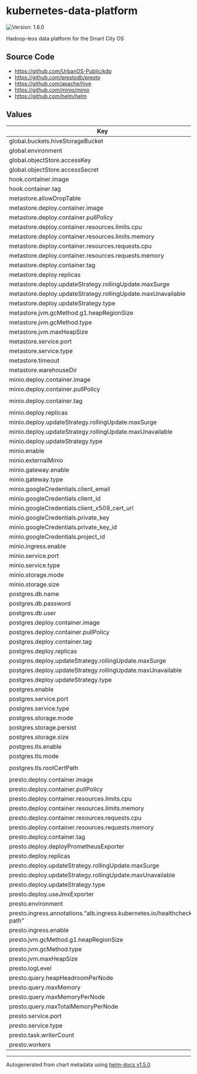 # kubernetes-data-platform

![Version: 1.6.0](https://img.shields.io/badge/Version-1.6.0-informational?style=flat-square)

Hadoop-less data platform for the Smart City OS

## Source Code

* <https://github.com/UrbanOS-Public/kdp>
* <https://github.com/prestodb/presto>
* <https://github.com/apache/hive>
* <https://github.com/minio/minio>
* <https://github.com/helm/helm>

## Values

| Key | Type | Default | Description |
|-----|------|---------|-------------|
| global.buckets.hiveStorageBucket | string | `"placeholderName"` |  |
| global.environment | string | `"sandbox"` |  |
| global.objectStore.accessKey | string | `"accessKey"` |  |
| global.objectStore.accessSecret | string | `"accessSecret"` |  |
| hook.container.image | string | `"alpine"` |  |
| hook.container.tag | string | `"3.8"` |  |
| metastore.allowDropTable | bool | `false` |  |
| metastore.deploy.container.image | string | `"smartcitiesdata/metastore"` |  |
| metastore.deploy.container.pullPolicy | string | `"Always"` |  |
| metastore.deploy.container.resources.limits.cpu | int | `2` |  |
| metastore.deploy.container.resources.limits.memory | string | `"1.5Gi"` |  |
| metastore.deploy.container.resources.requests.cpu | int | `2` |  |
| metastore.deploy.container.resources.requests.memory | string | `"1.5Gi"` |  |
| metastore.deploy.container.tag | string | `"0.11.1"` |  |
| metastore.deploy.replicas | int | `1` |  |
| metastore.deploy.updateStrategy.rollingUpdate.maxSurge | int | `1` |  |
| metastore.deploy.updateStrategy.rollingUpdate.maxUnavailable | int | `1` |  |
| metastore.deploy.updateStrategy.type | string | `"RollingUpdate"` |  |
| metastore.jvm.gcMethod.g1.heapRegionSize | string | `"32M"` |  |
| metastore.jvm.gcMethod.type | string | `"UseG1GC"` |  |
| metastore.jvm.maxHeapSize | string | `"768M"` |  |
| metastore.service.port | int | `9083` |  |
| metastore.service.type | string | `"ClusterIP"` |  |
| metastore.timeout | string | `"1m"` |  |
| metastore.warehouseDir | string | `"hive-s3"` |  |
| minio.deploy.container.image | string | `"minio/minio"` |  |
| minio.deploy.container.pullPolicy | string | `"IfNotPresent"` |  |
| minio.deploy.container.tag | string | `"RELEASE.2019-01-16T21-44-08Z"` |  |
| minio.deploy.replicas | int | `1` |  |
| minio.deploy.updateStrategy.rollingUpdate.maxSurge | int | `1` |  |
| minio.deploy.updateStrategy.rollingUpdate.maxUnavailable | int | `1` |  |
| minio.deploy.updateStrategy.type | string | `"RollingUpdate"` |  |
| minio.enable | bool | `true` |  |
| minio.externalMinio | bool | `false` |  |
| minio.gateway.enable | bool | `false` |  |
| minio.gateway.type | string | `"azure"` |  |
| minio.googleCredentials.client_email | string | `""` |  |
| minio.googleCredentials.client_id | string | `""` |  |
| minio.googleCredentials.client_x509_cert_url | string | `""` |  |
| minio.googleCredentials.private_key | string | `""` |  |
| minio.googleCredentials.private_key_id | string | `""` |  |
| minio.googleCredentials.project_id | string | `""` |  |
| minio.ingress.enable | bool | `true` |  |
| minio.service.port | int | `9000` |  |
| minio.service.type | string | `"NodePort"` |  |
| minio.storage.mode | string | `"ReadWriteOnce"` |  |
| minio.storage.size | string | `"5Gi"` |  |
| postgres.db.name | string | `"metastore"` |  |
| postgres.db.password | string | `"password123"` |  |
| postgres.db.user | string | `"hive"` |  |
| postgres.deploy.container.image | string | `"postgres"` |  |
| postgres.deploy.container.pullPolicy | string | `"IfNotPresent"` |  |
| postgres.deploy.container.tag | string | `"11.1-alpine"` |  |
| postgres.deploy.replicas | int | `1` |  |
| postgres.deploy.updateStrategy.rollingUpdate.maxSurge | int | `1` |  |
| postgres.deploy.updateStrategy.rollingUpdate.maxUnavailable | int | `1` |  |
| postgres.deploy.updateStrategy.type | string | `"RollingUpdate"` |  |
| postgres.enable | bool | `true` |  |
| postgres.service.port | int | `5432` |  |
| postgres.service.type | string | `"ClusterIP"` |  |
| postgres.storage.mode | string | `"ReadWriteOnce"` |  |
| postgres.storage.persist | bool | `false` |  |
| postgres.storage.size | string | `"5Gi"` |  |
| postgres.tls.enable | bool | `false` |  |
| postgres.tls.mode | string | `"verify-full"` |  |
| postgres.tls.rootCertPath | string | `"/etc/ssl/certs/ca-certificates.crt"` |  |
| presto.deploy.container.image | string | `"smartcitiesdata/presto"` |  |
| presto.deploy.container.pullPolicy | string | `"Always"` |  |
| presto.deploy.container.resources.limits.cpu | int | `2` |  |
| presto.deploy.container.resources.limits.memory | string | `"2Gi"` |  |
| presto.deploy.container.resources.requests.cpu | int | `1` |  |
| presto.deploy.container.resources.requests.memory | string | `"2Gi"` |  |
| presto.deploy.container.tag | string | `"0.11.3"` |  |
| presto.deploy.deployPrometheusExporter | bool | `false` |  |
| presto.deploy.replicas | int | `1` |  |
| presto.deploy.updateStrategy.rollingUpdate.maxSurge | int | `1` |  |
| presto.deploy.updateStrategy.rollingUpdate.maxUnavailable | int | `1` |  |
| presto.deploy.updateStrategy.type | string | `"RollingUpdate"` |  |
| presto.deploy.useJmxExporter | bool | `false` |  |
| presto.environment | string | `"production"` |  |
| presto.ingress.annotations."alb.ingress.kubernetes.io/healthcheck-path" | string | `"/v1/cluster"` |  |
| presto.ingress.enable | bool | `false` |  |
| presto.jvm.gcMethod.g1.heapRegionSize | string | `"32M"` |  |
| presto.jvm.gcMethod.type | string | `"UseG1GC"` |  |
| presto.jvm.maxHeapSize | string | `"1536M"` |  |
| presto.logLevel | string | `"INFO"` |  |
| presto.query.heapHeadroomPerNode | string | `"0.75GB"` |  |
| presto.query.maxMemory | string | `"1GB"` |  |
| presto.query.maxMemoryPerNode | string | `"0.5GB"` |  |
| presto.query.maxTotalMemoryPerNode | string | `"0.6GB"` |  |
| presto.service.port | int | `8080` |  |
| presto.service.type | string | `"NodePort"` |  |
| presto.task.writerCount | int | `1` |  |
| presto.workers | int | `0` |  |

----------------------------------------------
Autogenerated from chart metadata using [helm-docs v1.5.0](https://github.com/norwoodj/helm-docs/releases/v1.5.0)

